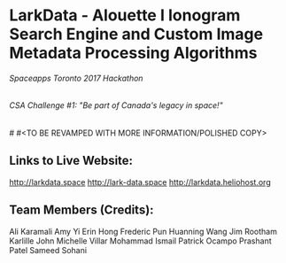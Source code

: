 # LarkData - Alouette I Ionogram Search Engine and Custom Image Metadata Processing Algorithms
###### Spaceapps Toronto 2017 Hackathon
###### CSA Challenge #1: "Be part of Canada's legacy in space!"

#<TEMPORARY PLACEHOLDER>
#<TO BE REVAMPED WITH MORE INFORMATION/POLISHED COPY>

## Links to Live Website:
http://larkdata.space
http://lark-data.space
http://larkdata.heliohost.org

## Team Members (Credits):
Ali Karamali
Amy Yi
Erin Hong
Frederic Pun
Huanning Wang
Jim Rootham
Karlille John
Michelle Villar
Mohammad Ismail
Patrick Ocampo
Prashant Patel
Sameed Sohani
